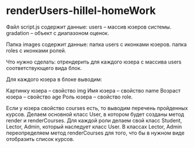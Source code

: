 # renderUsers-hillel-homeWork

Файл script.js содержит данные:
users – массив юзеров системы.
gradation – объект с диапазоном оценок.


Папка images содержит данные:
папка users с иконками юзеров.
папка roles с иконками ролей.


Что нужно сделать: отрендерить для каждого юзера с массива users соответствующего вида блок.

Для каждого юзера в блоке выводим:

Картинку юзера – свойство img
Имя юзера – свойство name
Возраст юзера – свойство age
Роль юзера – свойство role.

Если у юзера свойство courses есть, то выводим перечень пройденных курсов.
Делаем основной класс User, в котором будет созданы метод render и renderCourses.
Для каждой роли делаем свой класс Student, Lector, Admin, который наследует класс User.
В классах Lector, Admin переопределяем метод renderCourses для того, что бы в нужном виде отобразить список курсов.
